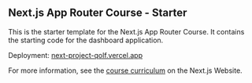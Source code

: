 ## Next.js App Router Course - Starter

This is the starter template for the Next.js App Router Course. It contains the starting code for the dashboard application.

Deployment: [next-project-qolf.vercel.app](https://next-project-qolf.vercel.app/)

For more information, see the [course curriculum](https://nextjs.org/learn) on the Next.js Website.
